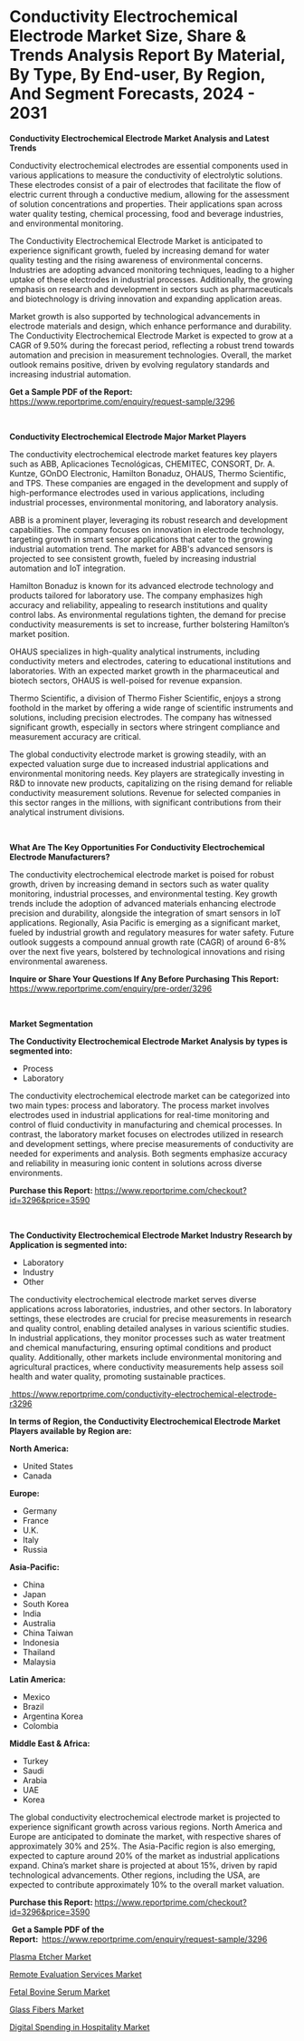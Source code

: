 <p><h1>Conductivity Electrochemical Electrode Market Size, Share & Trends Analysis Report By Material, By Type, By End-user, By Region, And Segment Forecasts, 2024 - 2031</h1></p><p><strong>Conductivity Electrochemical Electrode Market Analysis and Latest Trends</strong></p>
<p><p>Conductivity electrochemical electrodes are essential components used in various applications to measure the conductivity of electrolytic solutions. These electrodes consist of a pair of electrodes that facilitate the flow of electric current through a conductive medium, allowing for the assessment of solution concentrations and properties. Their applications span across water quality testing, chemical processing, food and beverage industries, and environmental monitoring.</p><p>The Conductivity Electrochemical Electrode Market is anticipated to experience significant growth, fueled by increasing demand for water quality testing and the rising awareness of environmental concerns. Industries are adopting advanced monitoring techniques, leading to a higher uptake of these electrodes in industrial processes. Additionally, the growing emphasis on research and development in sectors such as pharmaceuticals and biotechnology is driving innovation and expanding application areas.</p><p>Market growth is also supported by technological advancements in electrode materials and design, which enhance performance and durability. The Conductivity Electrochemical Electrode Market is expected to grow at a CAGR of 9.50% during the forecast period, reflecting a robust trend towards automation and precision in measurement technologies. Overall, the market outlook remains positive, driven by evolving regulatory standards and increasing industrial automation.</p></p>
<p><strong>Get a Sample PDF of the Report:&nbsp;</strong> <a href="https://www.reportprime.com/enquiry/request-sample/3296">https://www.reportprime.com/enquiry/request-sample/3296</a></p>
<p>&nbsp;</p>
<p><strong>Conductivity Electrochemical Electrode Major Market Players</strong></p>
<p><p>The conductivity electrochemical electrode market features key players such as ABB, Aplicaciones Tecnológicas, CHEMITEC, CONSORT, Dr. A. Kuntze, GOnDO Electronic, Hamilton Bonaduz, OHAUS, Thermo Scientific, and TPS. These companies are engaged in the development and supply of high-performance electrodes used in various applications, including industrial processes, environmental monitoring, and laboratory analysis.</p><p>ABB is a prominent player, leveraging its robust research and development capabilities. The company focuses on innovation in electrode technology, targeting growth in smart sensor applications that cater to the growing industrial automation trend. The market for ABB's advanced sensors is projected to see consistent growth, fueled by increasing industrial automation and IoT integration.</p><p>Hamilton Bonaduz is known for its advanced electrode technology and products tailored for laboratory use. The company emphasizes high accuracy and reliability, appealing to research institutions and quality control labs. As environmental regulations tighten, the demand for precise conductivity measurements is set to increase, further bolstering Hamilton’s market position.</p><p>OHAUS specializes in high-quality analytical instruments, including conductivity meters and electrodes, catering to educational institutions and laboratories. With an expected market growth in the pharmaceutical and biotech sectors, OHAUS is well-poised for revenue expansion.</p><p>Thermo Scientific, a division of Thermo Fisher Scientific, enjoys a strong foothold in the market by offering a wide range of scientific instruments and solutions, including precision electrodes. The company has witnessed significant growth, especially in sectors where stringent compliance and measurement accuracy are critical.</p><p>The global conductivity electrode market is growing steadily, with an expected valuation surge due to increased industrial applications and environmental monitoring needs. Key players are strategically investing in R&D to innovate new products, capitalizing on the rising demand for reliable conductivity measurement solutions. Revenue for selected companies in this sector ranges in the millions, with significant contributions from their analytical instrument divisions.</p></p>
<p>&nbsp;</p>
<p><strong>What Are The Key Opportunities For Conductivity Electrochemical Electrode Manufacturers?</strong></p>
<p><p>The conductivity electrochemical electrode market is poised for robust growth, driven by increasing demand in sectors such as water quality monitoring, industrial processes, and environmental testing. Key growth trends include the adoption of advanced materials enhancing electrode precision and durability, alongside the integration of smart sensors in IoT applications. Regionally, Asia Pacific is emerging as a significant market, fueled by industrial growth and regulatory measures for water safety. Future outlook suggests a compound annual growth rate (CAGR) of around 6-8% over the next five years, bolstered by technological innovations and rising environmental awareness.</p></p>
<p><strong>Inquire or Share Your Questions If Any Before Purchasing This Report:</strong> <a href="https://www.reportprime.com/enquiry/pre-order/3296">https://www.reportprime.com/enquiry/pre-order/3296</a></p>
<p>&nbsp;</p>
<p><strong>Market Segmentation</strong></p>
<p><strong>The Conductivity Electrochemical Electrode Market Analysis by types is segmented into:</strong></p>
<p><ul><li>Process</li><li>Laboratory</li></ul></p>
<p><p>The conductivity electrochemical electrode market can be categorized into two main types: process and laboratory. The process market involves electrodes used in industrial applications for real-time monitoring and control of fluid conductivity in manufacturing and chemical processes. In contrast, the laboratory market focuses on electrodes utilized in research and development settings, where precise measurements of conductivity are needed for experiments and analysis. Both segments emphasize accuracy and reliability in measuring ionic content in solutions across diverse environments.</p></p>
<p><strong>Purchase this Report:&nbsp;</strong><a href="https://www.reportprime.com/checkout?id=3296&price=3590">https://www.reportprime.com/checkout?id=3296&price=3590</a></p>
<p>&nbsp;</p>
<p><strong>The Conductivity Electrochemical Electrode Market Industry Research by Application is segmented into:</strong></p>
<p><ul><li>Laboratory</li><li>Industry</li><li>Other</li></ul></p>
<p><p>The conductivity electrochemical electrode market serves diverse applications across laboratories, industries, and other sectors. In laboratory settings, these electrodes are crucial for precise measurements in research and quality control, enabling detailed analyses in various scientific studies. In industrial applications, they monitor processes such as water treatment and chemical manufacturing, ensuring optimal conditions and product quality. Additionally, other markets include environmental monitoring and agricultural practices, where conductivity measurements help assess soil health and water quality, promoting sustainable practices.</p></p>
<p><a href="https://www.reportprime.com/conductivity-electrochemical-electrode-r3296">&nbsp;https://www.reportprime.com/conductivity-electrochemical-electrode-r3296</a></p>
<p><strong>In terms of Region, the Conductivity Electrochemical Electrode Market Players available by Region are:</strong></p>
<p>
    <p> <strong> North America: </strong>
        <ul>
            <li>United States</li>
            <li>Canada</li>
        </ul>
        </p> 
    <p> <strong> Europe: </strong>
        <ul>
            <li>Germany</li>
            <li>France</li>
            <li>U.K.</li>
            <li>Italy</li>
            <li>Russia</li>
        </ul>
        </p> 
    <p> <strong> Asia-Pacific: </strong>
        <ul>
            <li>China</li>
            <li>Japan</li>
            <li>South Korea</li>
            <li>India</li>
            <li>Australia</li>
            <li>China Taiwan</li>
            <li>Indonesia</li>
            <li>Thailand</li>
            <li>Malaysia</li>
        </ul>
        </p> 
    <p> <strong> Latin America: </strong>
        <ul>
            <li>Mexico</li>
            <li>Brazil</li>
            <li>Argentina Korea</li>
            <li>Colombia</li>
        </ul>
        </p> 
    <p> <strong> Middle East & Africa: </strong>
        <ul>
            <li>Turkey</li>
            <li>Saudi</li>
            <li>Arabia</li>
            <li>UAE</li>
            <li>Korea</li>
        </ul>
    </p>
    </p>
<p><p>The global conductivity electrochemical electrode market is projected to experience significant growth across various regions. North America and Europe are anticipated to dominate the market, with respective shares of approximately 30% and 25%. The Asia-Pacific region is also emerging, expected to capture around 20% of the market as industrial applications expand. China’s market share is projected at about 15%, driven by rapid technological advancements. Other regions, including the USA, are expected to contribute approximately 10% to the overall market valuation.</p></p>
<p><strong>Purchase this Report: </strong><a href="https://www.reportprime.com/checkout?id=3296&price=3590">https://www.reportprime.com/checkout?id=3296&price=3590</a></p>
<p>&nbsp;<strong>Get a Sample PDF of the Report:&nbsp;&nbsp;</strong><a href="https://www.reportprime.com/enquiry/request-sample/3296">https://www.reportprime.com/enquiry/request-sample/3296</a></p>
<p><strong></strong></p>
<p><p><a href="https://www.linkedin.com/pulse/global-plasma-etcher-market-opportunities-challenges2024--zldkc?trackingId=uOHaj1CoTSeycJOyt7cWxw%3D%3D">Plasma Etcher Market</a></p><p><a href="https://issuu.com/reportprime-2/docs/remote-evaluation-services-market-s_02eb53938c4183">Remote Evaluation Services Market</a></p><p><a href="https://www.linkedin.com/pulse/global-fetal-bovine-serum-market-size-expected-reach-cagr-73-nwhme?trackingId=fl0Cmk%2FCRoCnPaMLJvV0GQ%3D%3D">Fetal Bovine Serum Market</a></p><p><a href="https://www.linkedin.com/pulse/global-perspectives-glass-fibers-market-trends-challenges-erw0e?trackingId=CrpFhtcITXWCkxwCnIRV1A%3D%3D">Glass Fibers Market</a></p><p><a href="https://issuu.com/reportprime-2/docs/digital-spending-in-hospitality-mar_98c60927b33c50">Digital Spending in Hospitality Market</a></p></p>
